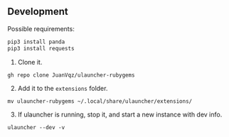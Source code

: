 ## Development

Possible requirements:

```python
pip3 install panda
pip3 install requests
```

1. Clone it.

```
gh repo clone JuanVqz/ulauncher-rubygems
```

2. Add it to the `extensions` folder.

```
mv ulauncher-rubygems ~/.local/share/ulauncher/extensions/
```

3. If ulauncher is running, stop it, and start a new instance with dev info.

```
ulauncher --dev -v
```
